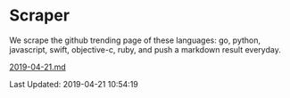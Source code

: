 # Scraper

We scrape the github trending page of these languages: go, python, javascript, swift, objective-c, ruby, and push a markdown result everyday.

[2019-04-21.md](https://github.com/henson/Scraper/blob/master/2019-04-21.md)

Last Updated: 2019-04-21 10:54:19